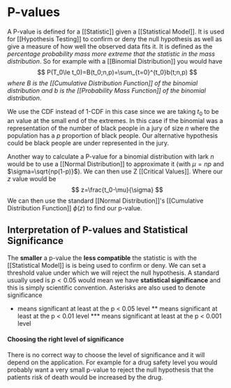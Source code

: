 # P-values
A P-value is defined for a [[Statistic]] given a [[Statistical Model]]. It is used for [[Hypothesis Testing]] to confirm or deny the null hypothesis as well as give a measure of how well the observed data fits it. It is defined as the *percentage probability mass more extreme that the statistic in the mass distribution*. So for example with a [[Binomial Distribution]] you would have
$$
P(T_0\le t_0)=B(t_0;n,p)=\sum_{t=0}^{t_0}b(t;n,p)
$$
*where $B$ is the  [[Cumulative Distribution Function]] of the binomial distribution and $b$ is the [[Probability Mass Function]] of the binomial distribution*.

We use the CDF instead of 1-CDF in this case since we are taking $t_0$ to be an value at the small end of the extremes. In this case if the binomial was a representation of the number of black people in a jury of size $n$ where the population has a $p$ proportion of black people. Our alternative hypothesis could be black people are under represented in the jury.

Another way to calculate a P-value for a binomial distribution with lark $n$ would be to use a [[Normal Distribution]] to approximate it (with $\mu=np$ and $\sigma=\sqrt{np(1-p)}$). We can then use Z [[Critical Values]]. Where our $z$ value would be
$$
z=\frac{t_0-\mu}{\sigma}
$$
We can then use the standard [[Normal Distribution]]'s [[Cumulative Distribution Function]] $\phi(z)$ to find our p-value.

## Interpretation of P-values and Statistical Significance
The **smaller** a p-value the **less compatible** the statistic is with the [[Statistical Model]] is is being used to confirm or deny. We can set a threshold value under which we will reject the null hypothesis. A standard usually used is $p<0.05$ would mean we have **statistical significance** and this is simply scientific convention. Asterisks are also used to denote significance

* means significant at least at the p < 0.05 level
** means significant at least at the p < 0.01 level
*** means significant at least at the p < 0.001 level

#### Choosing the right level of significance
There is no correct way to choose the level of significance and it will depend on the application. For example for a drug safety level you would probably want a very small p-value to reject the null hypothesis that the patients risk of death would be increased by the drug.
